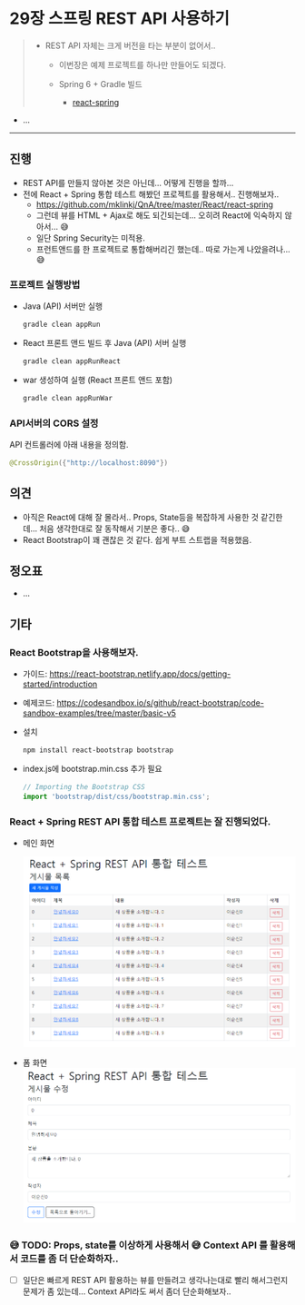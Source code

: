 # 29장 스프링 REST API 사용하기

> * REST API 자체는 크게 버전을 타는 부분이 없어서.. 
> 
>   * 이번장은 예제 프로젝트를 하나만 만들어도 되겠다. 
>   
>   * Spring 6 + Gradle 빌드
>     * [react-spring](react-spring)
>   
>     

* ...



---

## 진행

* REST API를 만들지 않아본 것은 아닌데... 어떻게 진행을 할까... 
* 전에 React + Spring 통합 테스트 해봤던 프로젝트를 활용해서.. 진행해보자..
  * https://github.com/mklinkj/QnA/tree/master/React/react-spring
  * 그런데 뷰를 HTML + Ajax로 해도 되긴되는데... 오히려 React에 익숙하지 않아서... 😅
  * 일단 Spring Security는 미적용.
  * 프런트앤드를 한 프로젝트로 통합해버리긴 했는데.. 따로 가는게 나았을려나...😅




### 프로젝트 실행방법

* Java (API) 서버만 실행

  ```sh
  gradle clean appRun
  ```

* React 프론트 앤드 빌드 후 Java (API) 서버 실행

  ```sh
  gradle clean appRunReact
  ```

* war 생성하여 실행 (React 프론트 앤드 포함)

  ```sh
  gradle clean appRunWar
  ```

  

### API서버의 CORS 설정

API 컨트롤러에 아래 내용을 정의함.

```java
@CrossOrigin({"http://localhost:8090"})
```





## 의견

* 아직은 React에 대해 잘 몰라서..  Props, State등을 복잡하게 사용한 것 같긴한데... 처음 생각한대로 잘 동작해서 기분은 좋다.. 😅
* React Bootstrap이 꽤 괜찮은 것 같다. 쉽게 부트 스트랩을 적용했음.



## 정오표

* ...






## 기타



### React Bootstrap을 사용해보자.

* 가이드: https://react-bootstrap.netlify.app/docs/getting-started/introduction

* 예제코드: https://codesandbox.io/s/github/react-bootstrap/code-sandbox-examples/tree/master/basic-v5

* 설치
  ```sh
  npm install react-bootstrap bootstrap
  ```
  
* index.js에 bootstrap.min.css 추가 필요

  ```jsx
  // Importing the Bootstrap CSS
  import 'bootstrap/dist/css/bootstrap.min.css';
  ```

  

### React + Spring REST API 통합 테스트 프로젝트는 잘 진행되었다. 

* 메인 화면

  ![image-20230620202003027](doc-resources/image-20230620202003027.png)

* 폼 화면
  ![image-20230620202049188](doc-resources/image-20230620202049188.png)



### 😅  TODO: Props, state를 이상하게 사용해서 😅 Context API 를 활용해서 코드를 좀 더 단순화하자..

- [ ] 일단은 빠르게 REST API 활용하는 뷰를 만들려고 생각나는대로 빨리 해서그런지 문제가 좀 있는데... Context API라도 써서 좀더 단순화해보자..

